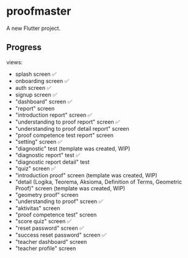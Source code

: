 # proofmaster

A new Flutter project.

## Progress

views:

- splash screen ✅
- onboarding screen ✅
- auth screen ✅
- signup screen ✅
- "dashboard" screen ✅
- "report" screen
- "introduction report" screen ✅
- "understanding to proof report" screen ✅
- "understanding to proof detail report" screen
- "proof competence test report" screen
- "setting" screen ✅
- "diagnostic" test (template was created, WIP)
- "diagnostic report" test ✅
- "diagnostic report detail" test
- "quiz" screen ✅
- "introduction proof" screen (template was created, WIP)
- "detail (Logika, Teorema, Aksioma, Definition of Terms, Geometric Proof)" screen (template was created, WIP)
- "geometry proof" screen
- "understanding to proof" screen ✅
- "aktivitas" screen
- "proof competence test" screen
- "score quiz" screen ✅
- "reset password" screen ✅
- "success reset password" screen ✅
- "teacher dashboard" screen
- "teacher profile" screen
